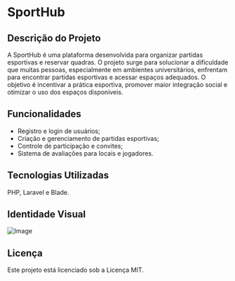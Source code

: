 # SportHub

## Descrição do Projeto
A SportHub é uma plataforma desenvolvida para organizar partidas esportivas e reservar quadras. O projeto surge para solucionar a dificuldade que muitas pessoas, especialmente em ambientes universitários, enfrentam para encontrar partidas esportivas e acessar espaços adequados. O objetivo é incentivar a prática esportiva, promover maior integração social e otimizar o uso dos espaços disponíveis. 

## Funcionalidades
- Registro e login de usuários; 
- Criação e gerenciamento de partidas esportivas;  
- Controle de participação e convites;  
- Sistema de avaliações para locais e jogadores.   

## Tecnologias Utilizadas
PHP, Laravel e Blade.

## Identidade Visual
![Image](https://github.com/user-attachments/assets/b9912ab1-110d-48f5-8b0e-3d95702045c2)

## Licença
Este projeto está licenciado sob a Licença MIT.
